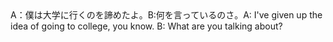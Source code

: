 <tr><td>A：僕は大学に行くのを諦めたよ。B:何を言っているのさ。<td><tr><tr><td>A: I've given up the idea of going to college, you know. B: What are you talking about?<td><tr></table>

